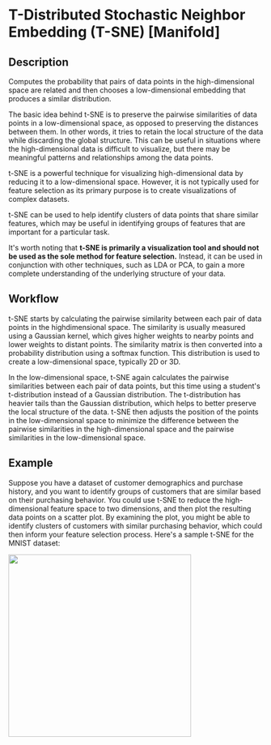 # T-Distributed Stochastic Neighbor Embedding (T-SNE) [Manifold]

## Description

Computes the probability that pairs of data points in the high-dimensional space are related and then chooses a low-dimensional embedding that produces a similar distribution.

The basic idea behind t-SNE is to preserve the pairwise similarities of data points in a low-dimensional space, as opposed to preserving the distances between them.
In other words, it tries to retain the local structure of the data while discarding the global structure.
This can be useful in situations where the high-dimensional data is difficult to visualize, but there may be meaningful patterns and relationships among the data points.

t-SNE is a powerful technique for visualizing high-dimensional data by reducing it to a low-dimensional space.
However, it is not typically used for feature selection as its primary purpose is to create visualizations of complex datasets.

t-SNE can be used to help identify clusters of data points that share similar features, which may be useful in identifying groups of features that are important for a particular task.

It's worth noting that **t-SNE is primarily a visualization tool and should not be used as the sole method for feature selection.** Instead, it can be used in conjunction with other techniques, such as LDA or PCA, to gain a more complete understanding of the underlying structure of your data.

## Workflow

t-SNE starts by calculating the pairwise similarity between each pair of data points in the highdimensional space.
The similarity is usually measured using a Gaussian kernel, which gives higher weights to nearby points and lower weights to distant points.
The similarity matrix is then converted into a probability distribution using a softmax function.
This distribution is used to create a low-dimensional space, typically 2D or 3D.

In the low-dimensional space, t-SNE again calculates the pairwise similarities between each pair of data points, but this time using a student's t-distribution instead of a Gaussian distribution.
The t-distribution has heavier tails than the Gaussian distribution, which helps to better preserve the local structure of the data. t-SNE then adjusts the position of the points in the low-dimensional space to minimize the difference between the pairwise similarities in the high-dimensional space and the pairwise similarities in the low-dimensional space.

## Example

Suppose you have a dataset of customer demographics and purchase history, and you want to identify groups of customers that are similar based on their purchasing behavior.
You could use t-SNE to reduce the high-dimensional feature space to two dimensions, and then plot the resulting data points on a scatter plot.
By examining the plot, you might be able to identify clusters of customers with similar purchasing behavior, which could then inform your feature selection process.
Here's a sample t-SNE for the MNIST dataset:

<img src="image1.jpg" style="width:3.7583in" />
